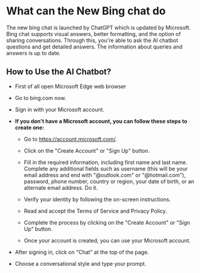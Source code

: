 # What can the New Bing chat do 




The new bing chat is launched by ChatGPT which is updated by Microsoft. Bing chat supports visual answers, better formatting, and the option of sharing conversations. Through this, you're able to ask the AI chatbot questions and get detailed answers. The information about queries and answers is up to date.


## How to Use the AI Chatbot?

* First of all open Microsoft Edge web browser

* Go to bing.com now.

* Sign in with your Microsoft account.


* **If you don't have a Microsoft account, you can follow these steps to create one:**

  * Go to https://account.microsoft.com/.

  * Click on the "Create Account" or "Sign Up" button.

  * Fill in the required information, including first name and last name. Complete any additional fields such as username (this will be your email address and end with "@outlook.com" or "@hotmail.com"), password, phone number, country or region, your date of birth, or an alternate email address. Do it.

  * Verify your identity by following the on-screen instructions.

  * Read and accept the Terms of Service and Privacy Policy.

  * Complete the process by clicking on the "Create Account" or "Sign Up" button.

  * Once your account is created, you can use your Microsoft account.


* After signing in, click on "Chat" at the top of the page.

* Choose a conversational style and type your prompt.
